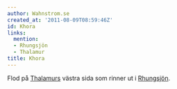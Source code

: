 ```yaml
---
author: Wahnstrom.se
created_at: '2011-08-09T08:59:46Z'
id: Khora
links:
  mention:
  - Rhungsjön
  - Thalamur
title: Khora
---
```


Flod på [Thalamurs] västra sida som rinner ut i [Rhungsjön].

  [Thalamurs]: Thalamur
  [Rhungsjön]: Rhungsjön